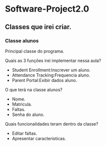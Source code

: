 # Software-Project2.0

## Classes que irei criar.
### Classe alunos
Principal classe do programa. 

Quais as 3 funções irei implementar nessa aula?
* Student Enrollment:Inscrever um aluno.
* Attendance Tracking:Frequencia aluno.
* Parent Portal:Exibir dados aluno.

O que terá na classe alunos?
* Nome.
* Matricula.
* Faltas.
* Senha do aluno.

Quais funcionalidades teram dentro da classe?
* Editar faltas.
* Apresentar caracteristicas.
